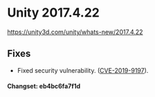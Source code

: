 # Unity 2017.4.22

https://unity3d.com/unity/whats-new/2017.4.22

## Fixes



*   Fixed security vulnerability. ([CVE-2019-9197](/security#CVE-2019-9197)).

#### Changset: eb4bc6fa7f1d